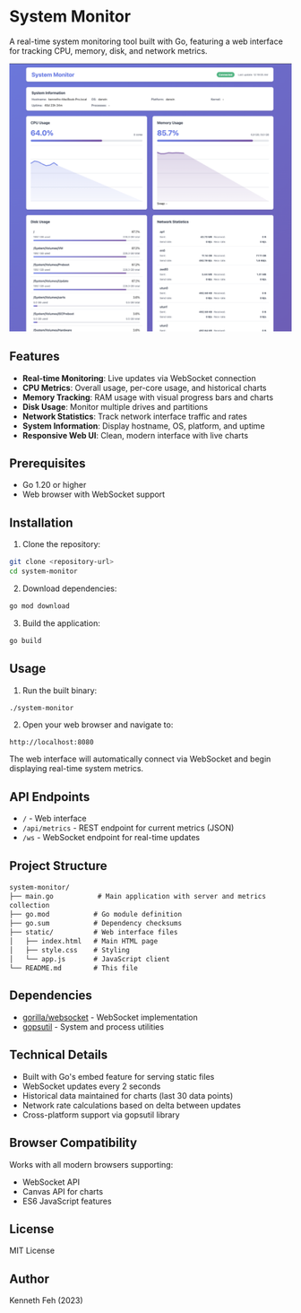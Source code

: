 # System Monitor

A real-time system monitoring tool built with Go, featuring a web interface for tracking CPU, memory, disk, and network metrics.

![System Monitor Screenshot](screenshot.png)

## Features

- **Real-time Monitoring**: Live updates via WebSocket connection
- **CPU Metrics**: Overall usage, per-core usage, and historical charts
- **Memory Tracking**: RAM usage with visual progress bars and charts
- **Disk Usage**: Monitor multiple drives and partitions
- **Network Statistics**: Track network interface traffic and rates
- **System Information**: Display hostname, OS, platform, and uptime
- **Responsive Web UI**: Clean, modern interface with live charts

## Prerequisites

- Go 1.20 or higher
- Web browser with WebSocket support

## Installation

1. Clone the repository:
```bash
git clone <repository-url>
cd system-monitor
```

2. Download dependencies:
```bash
go mod download
```

3. Build the application:
```bash
go build
```

## Usage

1. Run the built binary:
```bash
./system-monitor
```

2. Open your web browser and navigate to:
```
http://localhost:8080
```

The web interface will automatically connect via WebSocket and begin displaying real-time system metrics.

## API Endpoints

- `/` - Web interface
- `/api/metrics` - REST endpoint for current metrics (JSON)
- `/ws` - WebSocket endpoint for real-time updates

## Project Structure

```
system-monitor/
├── main.go           # Main application with server and metrics collection
├── go.mod           # Go module definition
├── go.sum           # Dependency checksums
├── static/          # Web interface files
│   ├── index.html   # Main HTML page
│   ├── style.css    # Styling
│   └── app.js       # JavaScript client
└── README.md        # This file
```

## Dependencies

- [gorilla/websocket](https://github.com/gorilla/websocket) - WebSocket implementation
- [gopsutil](https://github.com/shirou/gopsutil) - System and process utilities

## Technical Details

- Built with Go's embed feature for serving static files
- WebSocket updates every 2 seconds
- Historical data maintained for charts (last 30 data points)
- Network rate calculations based on delta between updates
- Cross-platform support via gopsutil library

## Browser Compatibility

Works with all modern browsers supporting:
- WebSocket API
- Canvas API for charts
- ES6 JavaScript features

## License

MIT License

## Author

Kenneth Feh (2023)